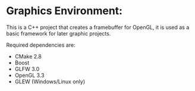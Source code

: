 Graphics Environment:
=======

This is a C++ project that creates a framebuffer for OpenGL, it is used as a basic framework for later graphic projects.

Required dependencies are:

* CMake 2.8
* Boost
* GLFW 3.0
* OpenGL 3.3
* GLEW (Windows/Linux only)